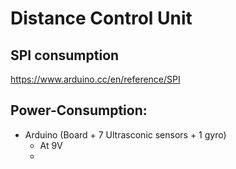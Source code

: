 # Distance Control Unit

## SPI consumption
https://www.arduino.cc/en/reference/SPI

## Power-Consumption:
* Arduino (Board + 7 Ultrasconic sensors + 1 gyro)
  * At 9V 
  *
